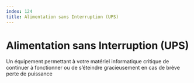 ```yaml
---
index: 124
title: Alimentation sans Interruption (UPS)
---
```

# Alimentation sans Interruption (UPS)

Un équipement permettant à votre matériel informatique critique de continuer à fonctionner ou de s’éteindre gracieusement en cas de brève perte de puissance